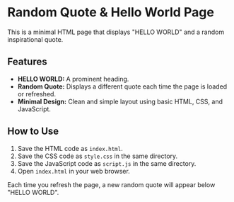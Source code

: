# Random Quote & Hello World Page

This is a minimal HTML page that displays "HELLO WORLD" and a random inspirational quote.

## Features

-   **HELLO WORLD:** A prominent heading.
-   **Random Quote:** Displays a different quote each time the page is loaded or refreshed.
-   **Minimal Design:** Clean and simple layout using basic HTML, CSS, and JavaScript.

## How to Use

1.  Save the HTML code as `index.html`.
2.  Save the CSS code as `style.css` in the same directory.
3.  Save the JavaScript code as `script.js` in the same directory.
4.  Open `index.html` in your web browser.

Each time you refresh the page, a new random quote will appear below "HELLO WORLD".